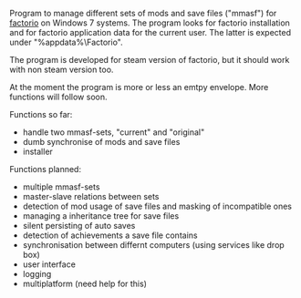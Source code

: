 Program to manage different sets of mods and save files ("mmasf") for [factorio](https://www.factorio.com/ "Official factorio website: https://www.factorio.com/") on Windows 7 systems.
The program looks for factorio installation and for factorio application data for the current user. The latter is expected under "%appdata%\Factorio".

The program is developed for steam version of factorio, but it should work with non steam version too.

At the moment the program is more or less an emtpy envelope. 
More functions will follow soon.

Functions so far:

* handle two mmasf-sets, "current" and "original"
* dumb synchronise of mods and save files
* installer

Functions planned:

* multiple mmasf-sets
* master-slave relations between sets
* detection of mod usage of save files and masking of incompatible ones
* managing a inheritance tree for save files
* silent persisting of auto saves
* detection of achievements a save file contains
* synchronisation between differnt computers (using services like drop box)
* user interface
* logging
* multiplatform (need help for this)
